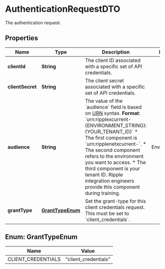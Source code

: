 

# AuthenticationRequestDTO

The authentication request.

## Properties

| Name | Type | Description | Notes |
|------------ | ------------- | ------------- | -------------|
|**clientId** | **String** | The client ID associated with a specific set of API credentials. |  |
|**clientSecret** | **String** | The client secret associated with a specific set of API credentials. |  |
|**audience** | **String** | The value of the &#x60;audience&#x60; field is based on [URN](https://en.wikipedia.org/wiki/Uniform_Resource_Name) syntax.  **Format**: &#x60;urn:ripplexcurrent-{ENVIRONMENT_STRING}:{YOUR_TENANT_ID}&#x60;  * The first component is &#x60;urn:ripplenetxcurrent-&#x60;. * The second component refers to the environment you want to access. * The third component is your tenant ID. Ripple integration engineers provide this component during training.  | Environment | Environment string | Description | | --- | --- | --- | | Test | &#x60;test&#x60; | Test environment with simulated partners and simulated currency. | | Production | &#x60;prod&#x60; | Production environment for Ripple&#39;s internal services. |  **Example**: &#x60;urn:ripplexcurrent-test:{YOUR_TENANT_ID}&#x60;  |  |
|**grantType** | [**GrantTypeEnum**](#GrantTypeEnum) | Set the grant-type for this client credentials request. This must be set to &#x60;client_credentials&#x60;. |  |



## Enum: GrantTypeEnum

| Name | Value |
|---- | -----|
| CLIENT_CREDENTIALS | &quot;client_credentials&quot; |



